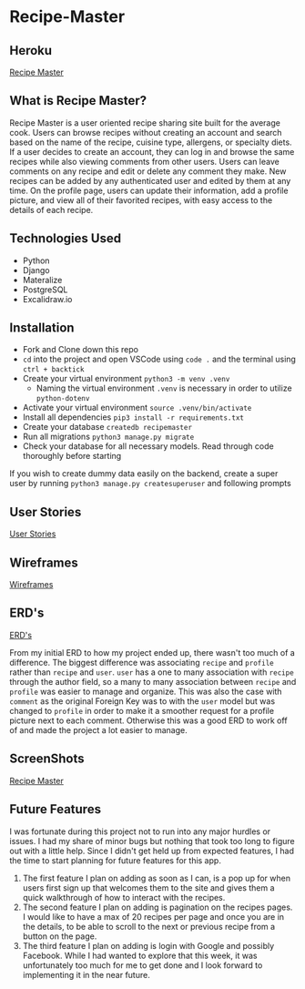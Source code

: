 # Recipe-Master

## Heroku

[Recipe Master](https://recipemastercgr.herokuapp.com/)

## What is Recipe Master?

Recipe Master is a user oriented recipe sharing site built for the average cook. Users can browse recipes without creating an account and search based on the name of the recipe, cuisine type, allergens, or specialty diets. If a user decides to create an account, they can log in and browse the same recipes while also viewing comments from other users. Users can leave comments on any recipe and edit or delete any comment they make. New recipes can be added by any authenticated user and edited by them at any time. On the profile page, users can update their information, add a profile picture, and view all of their favorited recipes, with easy access to the details of each recipe.

## Technologies Used

- Python
- Django
- Materalize
- PostgreSQL
- Excalidraw.io

## Installation 

- Fork and Clone down this repo
- `cd` into the project and open VSCode using `code .` and the terminal using `ctrl + backtick`
- Create your virtual environment `python3 -m venv .venv` 
    - Naming the virtual environment `.venv` is necessary in order to utilize `python-dotenv`
- Activate your virtual environment `source .venv/bin/activate`
- Install all dependencies `pip3 install -r requirements.txt`
- Create your database `createdb recipemaster`
- Run all migrations `python3 manage.py migrate`
- Check your database for all necessary models. Read through code thoroughly before starting

If you wish to create dummy data easily on the backend, create a super user by running `python3 manage.py createsuperuser` and following prompts

## User Stories

[User Stories](https://github.com/cgrobbin/Capstone-Materials/blob/master/UserStories.md)

## Wireframes

[Wireframes](https://github.com/cgrobbin/Capstone-Materials/tree/master/wireframes)

## ERD's

[ERD's](https://github.com/cgrobbin/Capstone-Materials/tree/master/database)

From my initial ERD to how my project ended up, there wasn't too much of a difference. The biggest difference was associating `recipe` and `profile` rather than `recipe` and `user`. `user` has a one to many association with `recipe` through the author field, so a many to many association between `recipe` and `profile` was easier to manage and organize. This was also the case with `comment` as the original Foreign Key was to with the `user` model but was changed to `profile` in order to make it a smoother request for a profile picture next to each comment. Otherwise this was a good ERD to work off of and made the project a lot easier to manage.

## ScreenShots

[Recipe Master](https://github.com/cgrobbin/Capstone-Materials/tree/master/screenshots)

## Future Features

I was fortunate during this project not to run into any major hurdles or issues. I had my share of minor bugs but nothing that took too long to figure out with a little help. Since I didn't get held up from expected features, I had the time to start planning for future features for this app.

1. The first feature I plan on adding as soon as I can, is a pop up for when users first sign up that welcomes them to the site and gives them a quick walkthrough of how to interact with the recipes.
2. The second feature I plan on adding is pagination on the recipes pages. I would like to have a max of 20 recipes per page and once you are in the details, to be able to scroll to the next or previous recipe from a button on the page.
3. The third feature I plan on adding is login with Google and possibly Facebook. While I had wanted to explore that this week, it was unfortunately too much for me to get done and I look forward to implementing it in the near future.